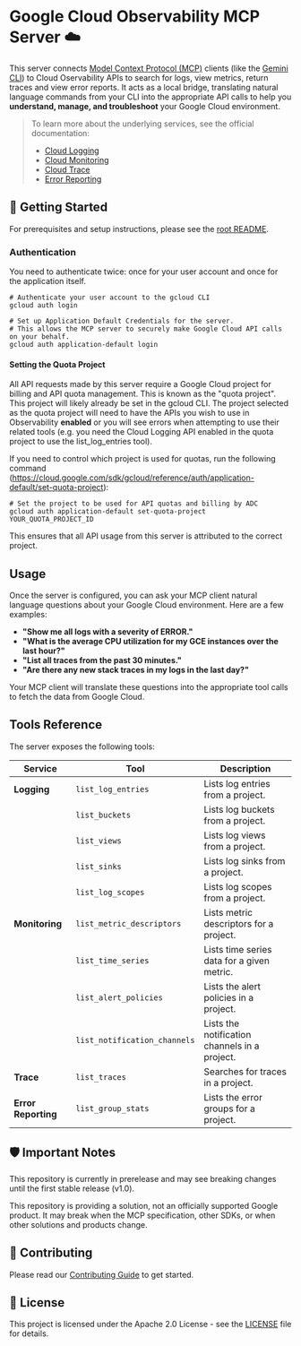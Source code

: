 # Google Cloud Observability MCP Server ☁️

This server connects
[Model Context Protocol (MCP)](https://modelcontextprotocol.io/) clients (like
the [Gemini CLI](https://github.com/google-gemini/gemini-cli)) to Cloud
Oservability APIs to search for logs, view metrics, return traces and view error
reports.  It acts as a local bridge, translating natural language commands 
from your CLI into the appropriate API calls to help you
**understand, manage, and troubleshoot** your Google Cloud environment.

> To learn more about the underlying services, see the official documentation:
> * [Cloud Logging](https://cloud.google.com/logging/docs)
> * [Cloud Monitoring](https://cloud.google.com/monitoring/docs)
> * [Cloud Trace](https://cloud.google.com/trace/docs)
> * [Error Reporting](https://cloud.google.com/error-reporting/docs)

## 🚀 Getting Started

For prerequisites and setup instructions, please see the [root README](../../README.md#-getting-started).

### Authentication

You need to authenticate twice: once for your user account and once for the application itself.

```shell
# Authenticate your user account to the gcloud CLI
gcloud auth login

# Set up Application Default Credentials for the server.
# This allows the MCP server to securely make Google Cloud API calls on your behalf.
gcloud auth application-default login
```

#### Setting the Quota Project

All API requests made by this server require a Google Cloud project for
billing and API quota management. This is known as the "quota project". This
project will likely already be set in the gcloud CLI. The project selected as
the quota project will need to have the APIs you wish to use in Observability
**enabled** or you will see errors when attempting to use their related tools (e.g.
you need the Cloud Logging API enabled in the quota project to use the
list_log_entries tool).

If you need to control which project is used for quotas, run the following command (https://cloud.google.com/sdk/gcloud/reference/auth/application-default/set-quota-project):

```shell
# Set the project to be used for API quotas and billing by ADC
gcloud auth application-default set-quota-project YOUR_QUOTA_PROJECT_ID
```

This ensures that all API usage from this server is attributed to the correct project.

## Usage

Once the server is configured, you can ask your MCP client natural language questions about your Google Cloud environment. Here are a few examples:

*   **"Show me all logs with a severity of ERROR."**
*   **"What is the average CPU utilization for my GCE instances over the last hour?"**
*   **"List all traces from the past 30 minutes."**
*   **"Are there any new stack traces in my logs in the last day?"**

Your MCP client will translate these questions into the appropriate tool calls to fetch the data from Google Cloud.

## Tools Reference

The server exposes the following tools:

| Service             | Tool                         | Description                                   |
|---------------------|------------------------------|-----------------------------------------------|
| **Logging**         | `list_log_entries`           | Lists log entries from a project.             |
|                     | `list_buckets`               | Lists log buckets from a project.             |
|                     | `list_views`                 | Lists log views from a project.               |
|                     | `list_sinks`                 | Lists log sinks from a project.               |
|                     | `list_log_scopes`            | Lists log scopes from a project.              |
| **Monitoring**      | `list_metric_descriptors`    | Lists metric descriptors for a project.       |
|                     | `list_time_series`           | Lists time series data for a given metric.    |
|                     | `list_alert_policies`        | Lists the alert policies in a project.        |
|                     | `list_notification_channels` | Lists the notification channels in a project. |
| **Trace**           | `list_traces`                | Searches for traces in a project.             |
| **Error Reporting** | `list_group_stats`           | Lists the error groups for a project.         |

## 🛡️ Important Notes

This repository is currently in prerelease and may see breaking changes until the first stable release (v1.0).

This repository is providing a solution, not an officially supported Google product. It may break when the MCP specification, other SDKs, or when other solutions and products change.

## 👥 Contributing

Please read our [Contributing Guide](../../CONTRIBUTING.md) to get started.

## 📝 License

This project is licensed under the Apache 2.0 License - see the [LICENSE](../../LICENSE) file for details.
